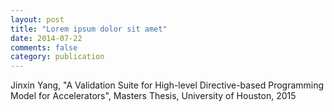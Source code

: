 ```yaml
---
layout: post
title: "Lorem ipsum dolor sit amet"
date: 2014-07-22
comments: false
category: publication
---
```


Jinxin Yang, "A Validation Suite for High-level Directive-based Programming Model for Accelerators", Masters Thesis, University of Houston, 2015
